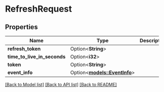 # RefreshRequest

## Properties

Name | Type | Description | Notes
------------ | ------------- | ------------- | -------------
**refresh_token** | Option<**String**> |  | [optional]
**time_to_live_in_seconds** | Option<**i32**> |  | [optional]
**token** | Option<**String**> |  | [optional]
**event_info** | Option<[**models::EventInfo**](EventInfo.md)> |  | [optional]

[[Back to Model list]](../README.md#documentation-for-models) [[Back to API list]](../README.md#documentation-for-api-endpoints) [[Back to README]](../README.md)


